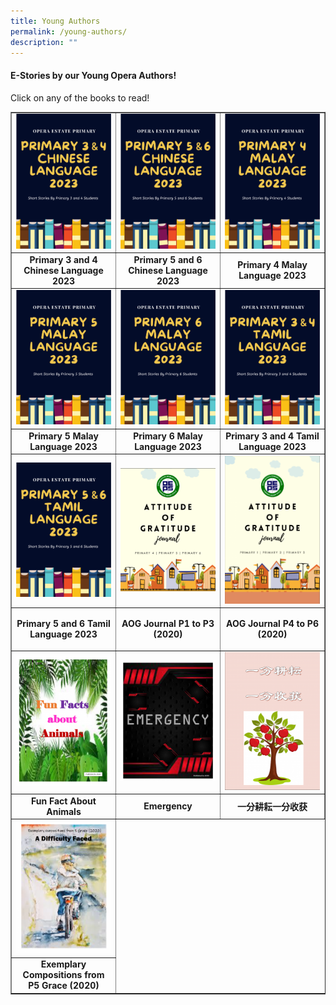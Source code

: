 ```yaml
---
title: Young Authors
permalink: /young-authors/
description: ""
---
```

<h4>E-Stories by our Young Opera Authors!</h4>
<p>Click on any of the books to read!</p>

<table style="border-collapse: collapse; width: 100%;" border="1">
<tbody>
	
<tr>
<td style="width: 33.3333%;"><a href="https://www.flipsnack.com/operaestatepri/chinese-language-primary-3-and-4-2023/full-view.html"><img src="/images/Young authors/cl p3p4.png"></a></td>
<td style="width: 33.3333%;"><a href="https://www.flipsnack.com/operaestatepri/chinese-language-primary-5-and-6-2023/full-view.html"><img src="/images/Young authors/cl p5p6.png"></a></td>
<td style="width: 33.3333%;"><a href="https://www.flipsnack.com/operaestatepri/primary-5-chinese-2022/full-view.html"><img src="/images/Young authors/ml pri4.png"></a></td>
</tr>
	
<tr>
<td style="width: 33.3333%; text-align: center;"><strong>Primary 3 and 4 Chinese Language 2023</strong></td>
<td style="width: 33.3333%; text-align: center;"><strong>Primary 5 and 6 Chinese Language 2023</strong></td>
<td style="width: 33.3333%; text-align: center;"><strong>Primary 4 Malay Language 2023</strong></td>
</tr>
	
<tr>
<td style="width: 33.3333%;"><a href="https://www.flipsnack.com/operaestatepri/cl-p6-2022-young-writers/full-view.html"><img src="/images/Young authors/ml pri5.png"></a></td>
<td style="width: 33.3333%;"><a href="https://www.flipsnack.com/operaestatepri/tl-p3-p4-compiled-compositions-2022/full-view.html"><img src="/images/Young authors/ml pri6.png"></a></td>
<td style="width: 33.3333%;"><a href="https://www.flipsnack.com/operaestatepri/ml-p4-to-p6-2022-combined/full-view.html"><img src="/images/Young authors/tl p3p4.png"></a></td>
</tr>
	
<tr>
<td style="width: 33.3333%; text-align: center;"><strong>Primary 5 Malay Language 2023</strong></td>
<td style="width: 33.3333%; text-align: center;"><strong>Primary 6 Malay Language 2023</strong></td>
<td style="width: 33.3333%; text-align: center;"><strong>Primary 3 and 4 Tamil Language 2023</strong></td>
</tr>	
	
	
<tr>
<td style="width: 33.3333%;"><a href="https://www.flipsnack.com/operaestatepri/cl-p6-2022-young-writers/full-view.html"><img src="/images/Young authors/tl p5p6.png"></a></td>

<td style="width: 33.3333%;"><a href="https://www.flipsnack.com/operaestatepri/aog-journal-v2-upper-pri/full-view.html"><img src="/images/ya14.png"></a></td>
	
<td style="width: 33.3333%;"><a href="https://www.flipsnack.com/operaestatepri/oeps-aog-journal_p1-to-p3/full-view.html"><img src="/images/ya13.png"></a></td>
	
</tr>	
		
<tr>
<td style="width: 33.3333%; text-align: center;"><strong>Primary 5 and 6 Tamil Language 2023</strong></td>
<td style="width: 33.3333%; text-align: center;">
<p><strong>AOG Journal </strong><strong>P1 to P3 (2020)</strong></p>
</td>
<td style="width: 33.3333%; text-align: center;">
<p><strong>AOG Journal </strong><strong>P4 to P6 (2020)</strong></p>
</td>
</tr>
	
	
	
	
	
<tr>
<td style="width: 33.3333%;"><a href="https://www.flipsnack.com/operaestatepri/fun-facts-about-animals/full-view.html"><img src="/images/ya9.png"></a></td>
<td style="width: 33.3333%;"><a href="https://www.flipsnack.com/operaestatepri/emergency/full-view.html"><img src="/images/ya10.png"></a></td>
<td style="width: 33.3333%;"><a href="https://www.flipsnack.com/operaestatepri/-/full-view.html"><img src="/images/ya11.png"></a></td>
</tr>
<tr>
<td style="width: 33.3333%; text-align: center;"><strong>Fun Fact About Animals</strong></td>
<td style="width: 33.3333%; text-align: center;"><strong>Emergency</strong></td>
<td style="width: 33.3333%; text-align: center;"><strong>一分耕耘一分收获</strong></td>
</tr>
<tr>
<td style="width: 33.3333%;"><a href="https://www.flipsnack.com/operaestatepri/5g-ebook-2020/full-view.html"><img src="/images/ya12.png"></a></td>

</tr>
<tr>
<td style="width: 33.3333%; text-align: center;"><strong>Exemplary Compositions from </strong><strong>P5 Grace (2020)</strong></td>

</tr>
</tbody>
</table>